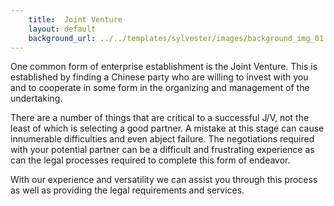 ```yaml
---
    title:  Joint Venture 
    layout: default
    background_url: ../../templates/sylvester/images/background_img_01.jpg
---
```

One common form of enterprise establishment is the Joint Venture. This is established by finding a Chinese party who are willing to invest with you and to cooperate in some form in the organizing and management of the undertaking.

There are a number of things that are critical to a successful J/V, not the least of which is selecting a good partner. A mistake at this stage can cause innumerable difficulties and even abject failure. The negotiations required with your potential partner can be a difficult and frustrating experience as can the legal processes required to complete this form of endeavor.

With our experience and versatility we can assist you through this process as well as providing the legal requirements and services.
 
 

